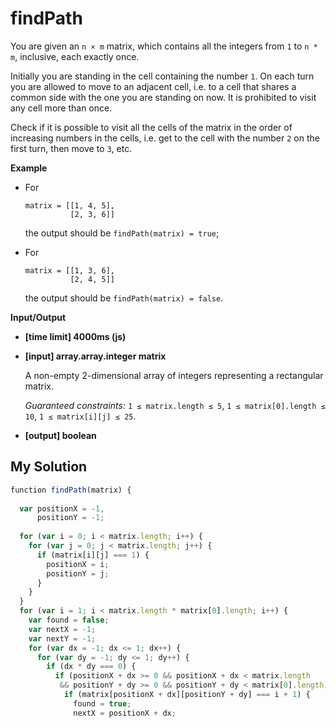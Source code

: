 # findPath
﻿You are given an `n × m` matrix, which contains all the integers from `1` to `n * m`, inclusive, each exactly once.

Initially you are standing in the cell containing the number `1`. On each turn you are allowed to move to an adjacent cell, i.e. to a cell that shares a common side with the one you are standing on now. It is prohibited to visit any cell more than once.

Check if it is possible to visit all the cells of the matrix in the order of increasing numbers in the cells, i.e. get to the cell with the number `2` on the first turn, then move to `3`, etc.

**Example**

*   For

    ```
    matrix = [[1, 4, 5], 
              [2, 3, 6]]

    ```

    the output should be
    `findPath(matrix) = true`;

*   For

    ```
    matrix = [[1, 3, 6], 
              [2, 4, 5]]

    ```

    the output should be
    `findPath(matrix) = false`.

**Input/Output**

*   **[time limit] 4000ms (js)**

*   **[input] array.array.integer matrix**

    A non-empty 2-dimensional array of integers representing a rectangular matrix.

    _Guaranteed constraints:_
    `1 ≤ matrix.length ≤ 5`,
    `1 ≤ matrix[0].length ≤ 10`,
    `1 ≤ matrix[i][j] ≤ 25`.

*   **[output] boolean**


## My Solution
```javascript
﻿function findPath(matrix) {
​
  var positionX = -1,
      positionY = -1;
​
  for (var i = 0; i < matrix.length; i++) {
    for (var j = 0; j < matrix.length; j++) {
      if (matrix[i][j] === 1) {
        positionX = i;
        positionY = j;
      }
    }
  }
  for (var i = 1; i < matrix.length * matrix[0].length; i++) {
    var found = false;
    var nextX = -1;
    var nextY = -1;
    for (var dx = -1; dx <= 1; dx++) {
      for (var dy = -1; dy <= 1; dy++) {
        if (dx * dy === 0) {
          if (positionX + dx >= 0 && positionX + dx < matrix.length
           && positionY + dy >= 0 && positionY + dy < matrix[0].length) {
            if (matrix[positionX + dx][positionY + dy] === i + 1) {
              found = true;
              nextX = positionX + dx;
```

